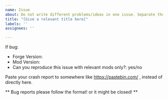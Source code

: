 ```yaml
---
name: Issue
about: Do not write different problems/ideas in one issue. Separate them
title: "[Give a relevant title here]"
labels: ''
assignees: ''

---
```


 If bug:

 * Forge Version: 
 * Mod Version: 
 * Can you reproduce this issue with relevant mods only?: yes/no

Paste your crash report to somewhere like https://pastebin.com/ , instead of directly here.

** Bug reports please follow the format! or it might be closed! **
